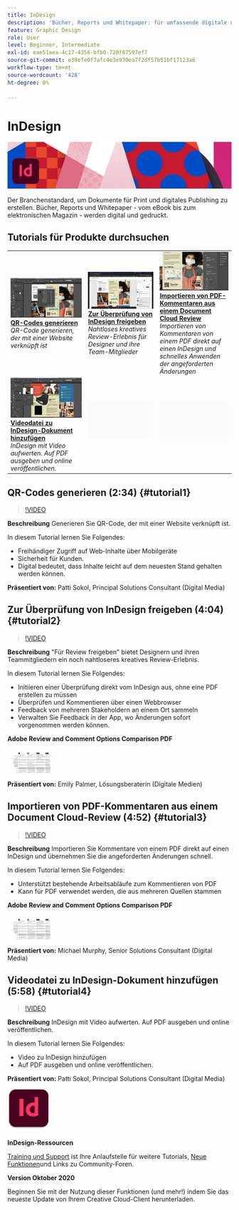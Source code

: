 ```yaml
---
title: InDesign
description: 'Bücher, Reports und Whitepaper: für umfassende digitale und Print-Erlebnisse wie eBooks, elektronische Magazine und Broschüren'
feature: Graphic Design
role: User
level: Beginner, Intermediate
exl-id: eae51aea-4c17-4356-bfb0-720f87597ef7
source-git-commit: e39efe0f7afc4e3e970ea7f2df57b51bf17123a6
workflow-type: tm+mt
source-wordcount: '428'
ht-degree: 0%

---
```


# InDesign

![Tutorial Hero Image](../assets/InDesign.jpg)

Der Branchenstandard, um Dokumente für Print und digitales Publishing zu erstellen. Bücher, Reports und Whitepaper - vom eBook bis zum elektronischen Magazin - werden digital und gedruckt.

## Tutorials für Produkte durchsuchen

<table style="table-layout:fixed">
<tr>
 <td>
    <a href="indesign.md#tutorial1">
        <img alt="QR-Codes generieren" src="../assets/InDesign_qrCodes_sokol_thumbnail.jpg" />
    </a>
    <div>
    <a href="indesign.md#tutorial1"><strong>QR-Codes generieren</strong></a>
    </div>
    <em>QR-Code generieren, der mit einer Website verknüpft ist</em>
    <br>
  </td>
  <td>
   <a href="indesign.md#tutorial2">
      <img alt="Zur Überprüfung von InDesign freigeben" src="../assets/indesign_shareforreview_palmer_thumbnail.jpg" />
   </a>
    <div>
   <a href="indesign.md#tutorial2"><strong>Zur Überprüfung von InDesign freigeben</strong></a>
    </div>
    <em>Nahtloses kreatives Review-Erlebnis für Designer und ihre Team-Mitglieder</em>
    <br>
  </td>
  <td>
    <a href="indesign.md#tutorial3">
        <img alt="Importieren von PDF-Kommentaren aus einem Document Cloud Review" src="../assets/indesign_pdfcomments_murphy_thumbnail.jpg" />
    </a>
    <div>
    <a href="indesign.md#tutorial3"><strong>Importieren von PDF-Kommentaren aus einem Document Cloud Review</strong></a>
    </div>
    <em>Importieren von Kommentaren von einem PDF direkt auf einen InDesign und schnelles Anwenden der angeforderten Änderungen</em>
    <br>
  </td>
</tr>
<tr>
<td>
   <a href="indesign.md#tutorial4">
      <img alt="Videodatei zu InDesign-Dokument hinzufügen" src="../assets/indesign_video_sokol_thumbnail.jpg" />
   </a>
    <div>
   <a href="indesign.md#tutorial4"><strong>Videodatei zu InDesign-Dokument hinzufügen</strong></a>
    </div>
    <em>InDesign mit Video aufwerten. Auf PDF ausgeben und online veröffentlichen.</em>
    <br>
  </td>
 <td>
    <img alt="Spacer" src="../assets/Gray_thumbnail.png" />
    <div>
    <br>
 </td>
 <td>
    <img alt="Spacer" src="../assets/Gray_thumbnail.png" />
    <div>
    <br>
 </td>
</tr>
</table>

## QR-Codes generieren (2:34) {#tutorial1}

>[!VIDEO](https://video.tv.adobe.com/v/326818?hidetitle=true)

**Beschreibung**
Generieren Sie QR-Code, der mit einer Website verknüpft ist.

In diesem Tutorial lernen Sie Folgendes:
* Freihändiger Zugriff auf Web-Inhalte über Mobilgeräte
* Sicherheit für Kunden.
* Digital bedeutet, dass Inhalte leicht auf dem neuesten Stand gehalten werden können.

**Präsentiert von:**
Patti Sokol, Principal Solutions Consultant (Digital Media)

## Zur Überprüfung von InDesign freigeben (4:04) {#tutorial2}

>[!VIDEO](https://video.tv.adobe.com/v/326824?hidetitle=true)

**Beschreibung**
&quot;Für Review freigeben&quot; bietet Designern und ihren Teammitgliedern ein noch nahtloseres kreatives Review-Erlebnis.

In diesem Tutorial lernen Sie Folgendes:
* Initiieren einer Überprüfung direkt vom InDesign aus, ohne eine PDF erstellen zu müssen
* Überprüfen und Kommentieren über einen Webbrowser
* Feedback von mehreren Stakeholdern an einem Ort sammeln
* Verwalten Sie Feedback in der App, wo Änderungen sofort vorgenommen werden können.

**Adobe Review and Comment Options Comparison PDF**

[![Vergleichsbild](../assets/ComparisonPDF_thumbnail_96.png)](../assets/Adobe_Review_and_Comment_Comparisons.pdf)

**Präsentiert von:**
Emily Palmer, Lösungsberaterin (Digitale Medien)

## Importieren von PDF-Kommentaren aus einem Document Cloud-Review (4:52) {#tutorial3}

>[!VIDEO](https://video.tv.adobe.com/v/326959?hidetitle=true)

**Beschreibung**
Importieren Sie Kommentare von einem PDF direkt auf einen InDesign und übernehmen Sie die angeforderten Änderungen schnell.

In diesem Tutorial lernen Sie Folgendes:
* Unterstützt bestehende Arbeitsabläufe zum Kommentieren von PDF
* Kann für PDF verwendet werden, die aus mehreren Quellen stammen

**Adobe Review and Comment Options Comparison PDF**

[![Vergleichsbild](../assets/ComparisonPDF_thumbnail_96.png)](../assets/Adobe_Review_and_Comment_Comparisons.pdf)

**Präsentiert von:**
Michael Murphy, Senior Solutions Consultant (Digital Media)

## Videodatei zu InDesign-Dokument hinzufügen (5:58) {#tutorial4}

>[!VIDEO](https://video.tv.adobe.com/v/326757?hidetitle=true)

**Beschreibung**
InDesign mit Video aufwerten. Auf PDF ausgeben und online veröffentlichen.

In diesem Tutorial lernen Sie Folgendes:
* Video zu InDesign hinzufügen
* Auf PDF ausgeben und online veröffentlichen.

**Präsentiert von:**
Patti Sokol, Principal Solutions Consultant (Digital Media)

![InDesignLogo](../assets/id_appicon_96.png)

**InDesign-Ressourcen**

[Training und Support](https://helpx.adobe.com/support/indesign.html) ist Ihre Anlaufstelle für weitere Tutorials, [Neue Funktionen](https://helpx.adobe.com/indesign/user-guide.html/indesign/using/whats-new.ug.html)und Links zu Community-Foren.

**Version Oktober 2020**

Beginnen Sie mit der Nutzung dieser Funktionen (und mehr!) indem Sie das neueste Update von Ihrem Creative Cloud-Client herunterladen.
